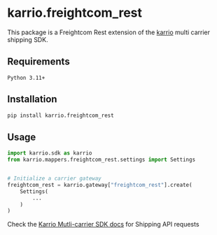 # karrio.freightcom_rest

This package is a Freightcom Rest extension of the [karrio](https://pypi.org/project/karrio) multi carrier shipping SDK.

## Requirements

`Python 3.11+`

## Installation

```bash
pip install karrio.freightcom_rest
```

## Usage

```python
import karrio.sdk as karrio
from karrio.mappers.freightcom_rest.settings import Settings


# Initialize a carrier gateway
freightcom_rest = karrio.gateway["freightcom_rest"].create(
    Settings(
        ...
    )
)
```

Check the [Karrio Mutli-carrier SDK docs](https://docs.karrio.io) for Shipping API requests

